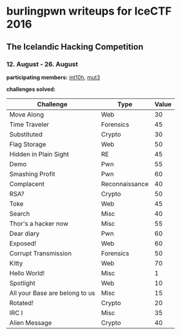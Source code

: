 # burlingpwn writeups for IceCTF 2016
## The Icelandic Hacking Competition
### 12. August - 26. August

__participating members:__ [int10h](https://github.com/brianmwaters), [mut3](https://github.com/mut3)

__challenges solved:__

|Challenge|Type|Value|
|---|---|---|
|Move Along|Web|30|
|Time Traveler|Forensics|45|
|Substituted|Crypto|30|
|Flag Storage|Web|50|
|Hidden in Plain Sight|RE|45|
|Demo|Pwn|55|
|Smashing Profit|Pwn|60|
|Complacent|Reconnaissance|40|
|RSA?|Crypto|50|
|Toke|Web|45|
|Search|Misc|40|
|Thor's a hacker now|Misc|55|
|Dear diary|Pwn|60|
|Exposed!|Web|60|
|Corrupt Transmission|Forensics|50|
|Kitty|Web|70|
|Hello World!|Misc|1|
|Spotlight|Web|10|
|All your Base are belong to us|Misc|15|
|Rotated!|Crypto|20|
|IRC I|Misc|35|
|Alien Message|Crypto|40|





